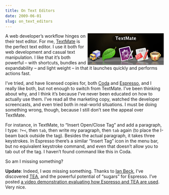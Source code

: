 ```yaml
---
title: On Text Editors
date: 2009-06-01
slug: on_text_editors
---
```

<p><img src="/assets/img/texteditors.png" alt="texteditors.png" border="0" width="242" height="102" align="right" />A web developer&#8217;s workflow hinges on their text editor. For me, <a href="http://macromates.com/">TextMate</a> is the perfect text editor. I use it both for web development and casual text manipulation. I like that it&#8217;s both powerful &#8211; with shortcuts, bundles and expandability &#8211; and light weight &#8211; in that it launches quickly and performs actions fast.</p>

<p>I&#8217;ve tried, and have licensed copies for, both <a href="http://www.panic.com/coda/">Coda</a> and <a href="http://macrabbit.com/espresso/">Espresso</a>, and I really like both, but not enough to switch from TextMate. I&#8217;ve been thinking about why, and I think it&#8217;s because I&#8217;ve never been educated on how to actually use them. I&#8217;ve read all the marketing copy, watched the developer screencasts, and even tried both in real-world situations. I must be doing something wrong, though, because I still don&#8217;t see the appeal over TextMate.</p>

<p>For instance, in TextMate, to &#8220;Insert Open/Close Tag&#8221; and add a paragraph, I type: <code>?+&lt;</code>, then <code>tab</code>, then write my paragraph, then <code>tab</code> again (to place the I-beam back outside the tag). Besides the actual paragraph, it takes three keystrokes. In Espresso there&#8217;s a similar &#8220;Insert Tag&#8221; icon in the menu bar, but no equivalent keystroke command, and even that doesn&#8217;t allow you to tab out of the tag. I haven&#8217;t found command like this in Coda.</p>

<p>So am I missing something?</p>

<p><strong>Update</strong>: Indeed, I <em>was</em> missing something. Thanks to <a href="http://seansperte.com/entry/on_text_editors/#c4">Ian Beck</a>, I&#8217;ve discovered <a href="http://wiki.macrabbit.com/forums/viewthread/160/">TEA</a>, and the powerful potential of &#8220;sugars&#8221; for Espresso. I&#8217;ve posted <a href="http://seansperte.com/entry/evaluating_espresso/">a video demonstration evaluating how Espresso and TEA are used</a>. Very nice.</p>